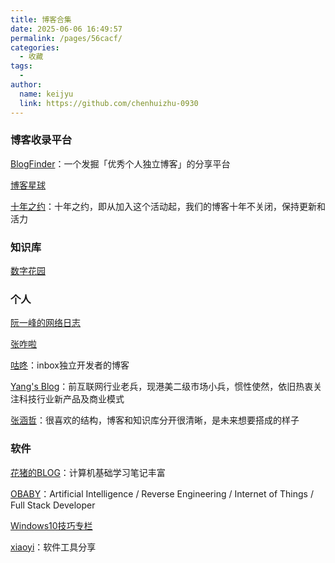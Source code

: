 ```yaml
---
title: 博客合集
date: 2025-06-06 16:49:57
permalink: /pages/56cacf/
categories:
  - 收藏
tags:
  - 
author: 
  name: keijyu
  link: https://github.com/chenhuizhu-0930
---
```

### 博客收录平台

[BlogFinder](https://bf.zzxworld.com/)：一个发掘「优秀个人独立博客」的分享平台

[博客星球](https://www.blogplanet.cn/)

[十年之约](https://www.foreverblog.cn/)：十年之约，即从加入这个活动起，我们的博客十年不关闭，保持更新和活力

### 知识库

[数字花园](https://cloud.tencent.com/developer/user/9776041)

### 个人

[阮一峰的网络日志](https://www.ruanyifeng.com/blog/)

[张咋啦](https://zarazhang.com/)

[咕咚](https://gudong.site/)：inbox独立开发者的博客

[Yang's Blog](https://knay.net/)：前互联网行业老兵，现港美二级市场小兵，惯性使然，依旧热衷关注科技行业新产品及商业模式

[张涵哲](https://www.hanzhe.site/)：很喜欢的结构，博客和知识库分开很清晰，是未来想要搭成的样子

### 软件

[花猪的BLOG](https://cnhuazhu.top/)：计算机基础学习笔记丰富

[OBABY](https://h4ck.org.cn/)：Artificial Intelligence / Reverse Engineering / Internet of Things / Full Stack Developer

[Windows10技巧专栏](https://xiaoyi.vc/windows-10-tips)

[xiaoyi](https://xiaoyi.vc/)：软件工具分享

